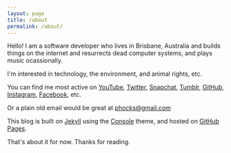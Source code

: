 ```yaml
---
layout: page
title: /about
permalink: /about/
---
```


Hello! I am a software developer who lives in Brisbane, Australia and builds things on the internet and resurrects dead computer systems, and plays music ocassionally.

I'm interested in technology, the environment, and animal rights, etc.

You can find me most active on [YouTube](https://www.youtube.com/channel/UCdFaHY7gBbp9m9xGF0mwqFg), [Twitter](https://twitter.com/phocks), [Snapchat](https://www.snapchat.com/add/phocksx), [Tumblr](http://phocks.tumblr.com), [GitHub](https://github.com/phocks), [Instagram](http://instagram.com/phocks), [Facebook](https://facebook.com/phocks), etc.

Or a plain old email would be great at [phocks@gmail.com](mailto:phocks@gmail.com)

This blog is built on [Jekyll](http://jekyllrb.com/) using the [Console](https://github.com/b2a3e8/jekyll-theme-console) theme, and hosted on [GitHub Pages](https://pages.github.com/).

That's about it for now. Thanks for reading.
